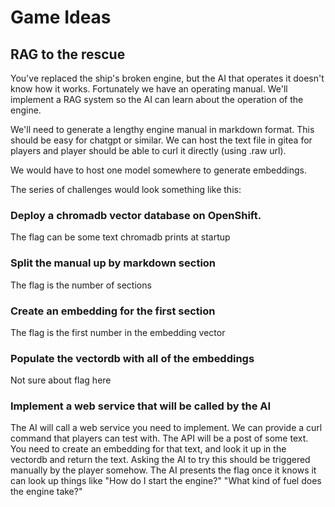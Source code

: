 # Game Ideas

## RAG to the rescue

You've replaced the ship's broken engine, but the AI that operates it
doesn't know how it works.  Fortunately we have an operating manual.
We'll implement a RAG system so the AI can learn about the operation
of the engine.

We'll need to generate a lengthy engine manual in markdown format.
This should be easy for chatgpt or similar.  We can host the text file
in gitea for players and player should be able to curl it directly
(using .raw url).

We would have to host one model somewhere to generate embeddings.

The series of challenges would look something like this:

### Deploy a chromadb vector database on OpenShift.
The flag can be some text chromadb prints at startup

### Split the manual up by markdown section
The flag is the number of sections

### Create an embedding for the first section
The flag is the first number in the embedding vector

### Populate the vectordb with all of the embeddings
Not sure about flag here

### Implement a web service that will be called by the AI
The AI will call a web service you need to implement.
We can provide a curl command that players can test with.
The API will be a post of some text.
You need to create an embedding for that text, and
look it up in the vectordb and return the text.
Asking the AI to try this should be triggered manually by the player somehow.
The AI presents the flag once it knows it can look up things like "How do I
start the engine?"  "What kind of fuel does the engine take?"
